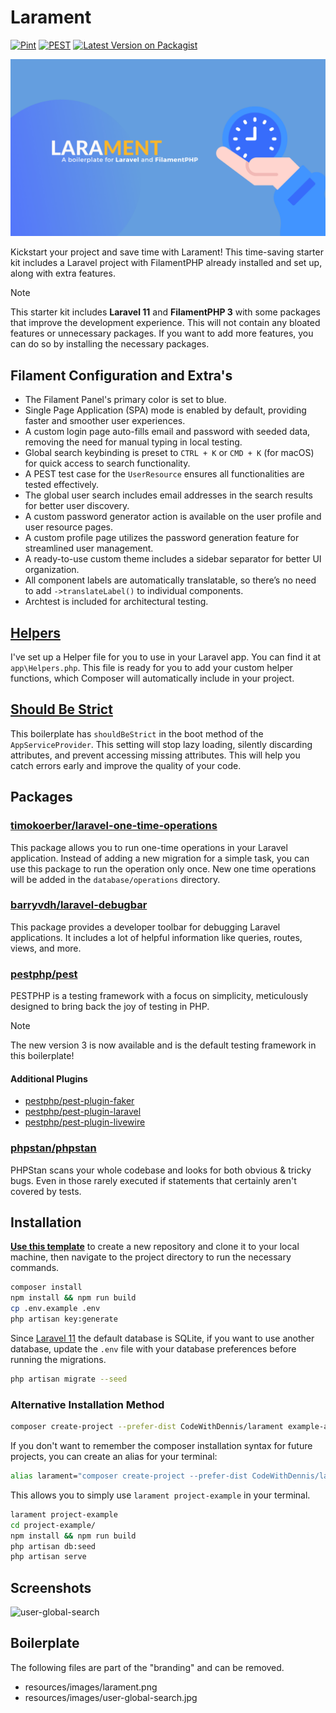 # Larament

[![Pint](https://github.com/codewithdennis/larament/actions/workflows/pint.yml/badge.svg)](https://packagist.org/packages/codewithdennis/larament)
[![PEST](https://github.com/codewithdennis/larament/actions/workflows/pest.yml/badge.svg)](https://packagist.org/packages/codewithdennis/larament)
[![Latest Version on Packagist](https://img.shields.io/packagist/v/codewithdennis/larament.svg?style=flat-square)](https://packagist.org/packages/codewithdennis/larament)

![larament.png](https://raw.githubusercontent.com/CodeWithDennis/larament/main/resources/images/larament.png)


Kickstart your project and save time with Larament! This time-saving starter kit includes a Laravel project with FilamentPHP already installed and set up, along with extra features.

> [!NOTE]
> This starter kit includes **Laravel 11** and **FilamentPHP 3** with some packages that improve the development experience. This will not contain any bloated features or unnecessary packages. If you want to add more features, you can do so by installing the necessary packages. 


## Filament Configuration and Extra's

- The Filament Panel's primary color is set to blue.
- Single Page Application (SPA) mode is enabled by default, providing faster and smoother user experiences.
- A custom login page auto-fills email and password with seeded data, removing the need for manual typing in local testing.
- Global search keybinding is preset to `CTRL + K` or `CMD + K` (for macOS) for quick access to search functionality.
- A PEST test case for the `UserResource` ensures all functionalities are tested effectively.
- The global user search includes email addresses in the search results for better user discovery.
- A custom password generator action is available on the user profile and user resource pages.
- A custom profile page utilizes the password generation feature for streamlined user management.
- A ready-to-use custom theme includes a sidebar separator for better UI organization.
- All component labels are automatically translatable, so there’s no need to add `->translateLabel()` to individual components.
- Archtest is included for architectural testing.

## [Helpers](https://laravel-news.com/creating-helpers)
I've set up a Helper file for you to use in your Laravel app. You can find it at `app\Helpers.php`. This file is ready for you to add your custom helper functions, which Composer will automatically include in your project.

## [Should Be Strict](https://laravel-news.com/shouldbestrict)
This boilerplate has `shouldBeStrict` in the boot method of the `AppServiceProvider`. This setting will stop lazy loading, silently discarding attributes, and prevent accessing missing attributes. This will help you catch errors early and improve the quality of your code.

## Packages

### [timokoerber/laravel-one-time-operations](https://github.com/TimoKoerber/laravel-one-time-operations)
This package allows you to run one-time operations in your Laravel application. Instead of adding a new migration for a simple task, you can use this package to run the operation only once. New one time operations will be added in the `database/operations` directory.


### [barryvdh/laravel-debugbar](https://github.com/barryvdh/laravel-debugbar)
This package provides a developer toolbar for debugging Laravel applications. It includes a lot of helpful information like queries, routes, views, and more.

### [pestphp/pest](https://pestphp.com/docs/installation)
PESTPHP is a testing framework with a focus on simplicity, meticulously designed to bring back the joy of testing in PHP.

> [!NOTE]
> The new version 3 is now available and is the default testing framework in this boilerplate!

#### Additional Plugins
- [pestphp/pest-plugin-faker](https://pestphp.com/docs/plugins#faker) 
- [pestphp/pest-plugin-laravel](https://pestphp.com/docs/plugins#laravel)
- [pestphp/pest-plugin-livewire](https://pestphp.com/docs/plugins#livewire)

### [phpstan/phpstan](https://phpstan.org/user-guide/getting-started)
PHPStan scans your whole codebase and looks for both obvious & tricky bugs. Even in those rarely executed if statements that certainly aren't covered by tests.

## Installation

**[Use this template](https://github.com/new?template_name=larament&template_owner=CodeWithDennis)** to create a new repository and clone it to your local machine, then navigate to the project directory to run the necessary commands.

```bash
composer install
npm install && npm run build
cp .env.example .env
php artisan key:generate
```

Since [Laravel 11](https://laravel.com/docs/11.x/releases#application-defaults) the default database is SQLite, if you want to use another database, update the `.env` file with your database preferences before running the migrations.

```bash
php artisan migrate --seed
```

### Alternative Installation Method


```bash
composer create-project --prefer-dist CodeWithDennis/larament example-app
```

If you don't want to remember the composer installation syntax for future projects, you can create an alias for your terminal:

```bash
alias larament="composer create-project --prefer-dist CodeWithDennis/larament"
```

This allows you to simply use `larament project-example` in your terminal.

```bash
larament project-example
cd project-example/
npm install && npm run build
php artisan db:seed
php artisan serve
```


## Screenshots
![user-global-search](https://raw.githubusercontent.com/CodeWithDennis/larament/main/resources/images/user-global-search.jpg)

## Boilerplate
The following files are part of the "branding" and can be removed.
- resources/images/larament.png
- resources/images/user-global-search.jpg
